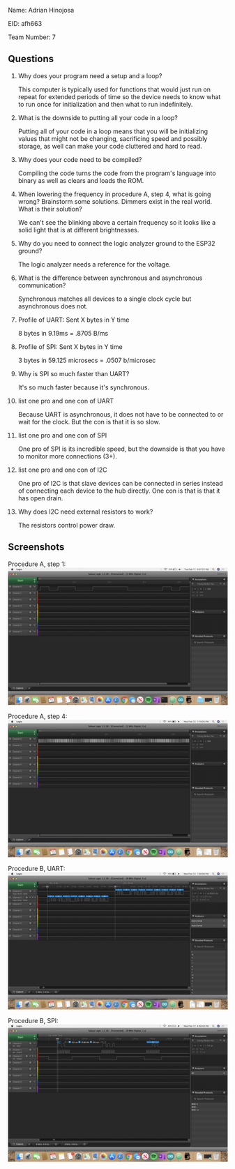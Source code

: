 Name: Adrian Hinojosa

EID: afh663

Team Number: 7

## Questions

1. Why does your program need a setup and a loop?

    This computer is typically used for functions that would just run on repeat for extended periods of time so the device needs to know what to run once for initialization and then what to run indefinitely.

2. What is the downside to putting all your code in a loop?

    Putting all of your code in a loop means that you will be initializing values that might not be changing, sacrificing speed and possibly storage, as well can make your code cluttered and hard to read.

3. Why does your code need to be compiled?

    Compiling the code turns the code from the program's language into binary as well as clears and loads the ROM.

4. When lowering the frequency in procedure A, step 4, what is going wrong? Brainstorm some solutions. Dimmers exist in the real world. What is their solution?

    We can't see the blinking above a certain frequency so it looks like a solid light that is at different brightnesses.

5. Why do you need to connect the logic analyzer ground to the ESP32 ground?

    The logic analyzer needs a reference for the voltage.

6. What is the difference between synchronous and asynchronous communication?

    Synchronous matches all devices to a single clock cycle but asynchronous does not.

7. Profile of UART: Sent X bytes in Y time

    8 bytes in 9.19ms = .8705 B/ms

8. Profile of SPI: Sent X bytes in Y time

    3 bytes in 59.125 microsecs = .0507 b/microsec

9. Why is SPI so much faster than UART?

    It's so much faster because it's synchronous.

10. list one pro and one con of UART

    Because UART is asynchronous, it does not have to be connected to or wait for the clock. But the con is that it is so slow.

11. list one pro and one con of SPI

    One pro of SPI is its incredible speed, but the downside is that you have to monitor more connections (3+).

12. list one pro and one con of I2C

      One pro of I2C is that slave devices can be connected in series instead of connecting each device to the hub directly. One con is that is that it has open drain.

13. Why does I2C need external resistors to work?

    The resistors control power draw.

## Screenshots

Procedure A, step 1:
![Put path to your image here ->](img/image1.PNG)

Procedure A, step 4:
![Put path to your image here ->](img/image2.PNG)

Procedure B, UART:
![Put path to your image here ->](img/image3.PNG)

Procedure B, SPI:
![Put path to your image here ->](img/image4.PNG)
